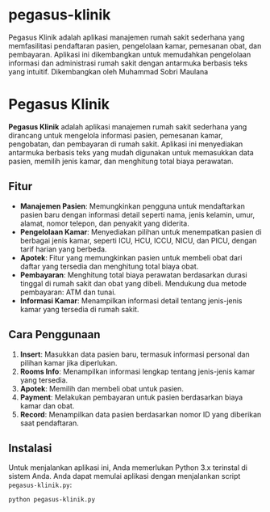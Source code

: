 # pegasus-klinik
Pegasus Klinik adalah aplikasi manajemen rumah sakit sederhana yang memfasilitasi pendaftaran pasien, pengelolaan kamar, pemesanan obat, dan pembayaran. Aplikasi ini dikembangkan untuk memudahkan pengelolaan informasi dan administrasi rumah sakit dengan antarmuka berbasis teks yang intuitif. Dikembangkan oleh Muhammad Sobri Maulana

# Pegasus Klinik

**Pegasus Klinik** adalah aplikasi manajemen rumah sakit sederhana yang dirancang untuk mengelola informasi pasien, pemesanan kamar, pengobatan, dan pembayaran di rumah sakit. Aplikasi ini menyediakan antarmuka berbasis teks yang mudah digunakan untuk memasukkan data pasien, memilih jenis kamar, dan menghitung total biaya perawatan.

## Fitur

- **Manajemen Pasien**: Memungkinkan pengguna untuk mendaftarkan pasien baru dengan informasi detail seperti nama, jenis kelamin, umur, alamat, nomor telepon, dan penyakit yang diderita.
- **Pengelolaan Kamar**: Menyediakan pilihan untuk menempatkan pasien di berbagai jenis kamar, seperti ICU, HCU, ICCU, NICU, dan PICU, dengan tarif harian yang berbeda.
- **Apotek**: Fitur yang memungkinkan pasien untuk membeli obat dari daftar yang tersedia dan menghitung total biaya obat.
- **Pembayaran**: Menghitung total biaya perawatan berdasarkan durasi tinggal di rumah sakit dan obat yang dibeli. Mendukung dua metode pembayaran: ATM dan tunai.
- **Informasi Kamar**: Menampilkan informasi detail tentang jenis-jenis kamar yang tersedia di rumah sakit.

## Cara Penggunaan

1. **Insert**: Masukkan data pasien baru, termasuk informasi personal dan pilihan kamar jika diperlukan.
2. **Rooms Info**: Menampilkan informasi lengkap tentang jenis-jenis kamar yang tersedia.
3. **Apotek**: Memilih dan membeli obat untuk pasien.
4. **Payment**: Melakukan pembayaran untuk pasien berdasarkan biaya kamar dan obat.
5. **Record**: Menampilkan data pasien berdasarkan nomor ID yang diberikan saat pendaftaran.

## Instalasi

Untuk menjalankan aplikasi ini, Anda memerlukan Python 3.x terinstal di sistem Anda. Anda dapat memulai aplikasi dengan menjalankan script `pegasus-klinik.py`:

```bash
python pegasus-klinik.py
